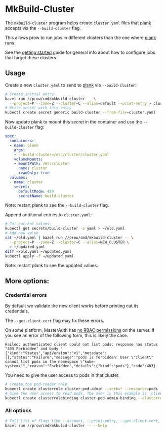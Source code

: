 # MkBuild-Cluster

The `mkbuild-cluster` program helps create `cluster.yaml` files that [plank] accepts via the `--build-cluster` flag.

This allows prow to run jobs in different clusters than the one where [plank] runs.

See the [getting started] guide for general info about how to configure jobs that target these clusters.

## Usage

Create a new `cluster.yaml` to send to [plank] via `--build-cluster`:

```sh
# Create initial entry
bazel run //prow/cmd/mkbuild-cluster -- \
  --project=P --zone=Z --cluster=C --alias=default --print-entry > cluster.yaml
# Write secret with this entry
kubectl create secret generic build-cluster --from-file=cluster.yaml
```

Now update plank to mount this secret in the container and use the `--build-cluster` flag:

```yaml
spec:
  containers:
  - name: plank
    args:
    - --build-cluster=/etc/cluster/cluster.yaml
    volumeMounts:
    - mountPath: /etc/cluster
      name: cluster
      readOnly: true
  volumes:
  - name: cluster
    secret:
      defaultMode: 420
      secretName: build-cluster
```
Note: restart plank to see the `--build-cluster` flag.

Append additional entries to `cluster.yaml`:

```sh
# Get current values:
kubectl get secrets/build-cluster -o yaml > ~/old.yaml
# Add new value
cat ~/old.yaml | bazel run //prow/cmd/mkbuild-cluster -- \
  --project=P --zone=Z --cluster=C --alias=NEW_CLUSTER \
  > ~/updated.yaml
diff ~/old.yaml ~/updated.yaml
kubectl apply -f ~/updated.yaml
```

Note: restart plank to see the updated values.

## More options:

### Credential errors

By default we validate the new client works before printing out its credentials.

The `--get-client-cert` flag may fix these errors.

On some platform, MasterAuth has [no RBAC permissions](https://github.com/kubernetes/kubernetes/issues/65400) on the server.
If you see an error of the following form, this is likely the case.

```console
Failed: authenticated client could not list pods: response has status "403 Forbidden" and body "{"kind":"Status","apiVersion":"v1","metadata":{},"status":"Failure","message":"pods is forbidden: User \"client\" cannot list pods in the namespace \"kube-system\"","reason":"Forbidden","details":{"kind":"pods"},"code":403}
```

You need to give the user access to pods in that cluster.

```sh
# Create the pod-reader role
kubectl create clusterrole cluster-pod-admin --verb=* --resource=pods
# Give the user access to read pods. The user in this example is 'client'.
kubectl create clusterrolebinding cluster-pod-admin-binding --clusterrole=cluster-pod-admin --user=client
```

### All options

```sh
# Full list of flags like --account, --print-entry, --get-client-cert, etc.
bazel run //prow/cmd/mkbulid-cluster -- --help
```


[getting started]: /prow/getting_started.md
[plank]: /prow/cmd/plank
